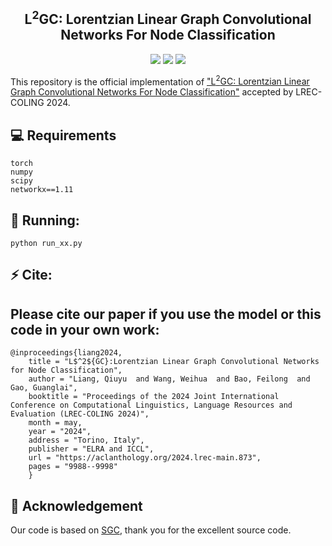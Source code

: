 <h2 align="center">
L<sup>2</sup>GC: Lorentzian Linear Graph Convolutional Networks For Node Classification
</h2>

<p align="center">
    <img src="https://img.shields.io/badge/version-1.0.1-blue">
    <img src="https://img.shields.io/badge/PyTorch-%23EE4C2C.svg?e&logo=PyTorch&logoColor=white">
    <a href="https://lrec-coling-2024.org/"><img src="https://img.shields.io/badge/COLING-2024-%23bd9f65?labelColor=%2377BBDD&color=3388bb"></a>
</p>

This repository is the official implementation of ["L<sup>2</sup>GC: Lorentzian Linear Graph Convolutional Networks For Node Classification"](https://aclanthology.org/2024.lrec-main.873/) accepted by LREC-COLING 2024.

## 💻 Requirements
    torch
    numpy
    scipy
    networkx==1.11

## 🚀 Running:
    python run_xx.py
    
## ⚡️ Cite:
## Please cite our paper if you use the model or this code in your own work:
    @inproceedings{liang2024,
        title = "L$^2${GC}:Lorentzian Linear Graph Convolutional Networks for Node Classification",
        author = "Liang, Qiuyu  and Wang, Weihua  and Bao, Feilong  and Gao, Guanglai",
        booktitle = "Proceedings of the 2024 Joint International Conference on Computational Linguistics, Language Resources and Evaluation (LREC-COLING 2024)",
        month = may,
        year = "2024",
        address = "Torino, Italy",
        publisher = "ELRA and ICCL",
        url = "https://aclanthology.org/2024.lrec-main.873",
        pages = "9988--9998"
        }

## 🤝 Acknowledgement
Our code is based on [SGC](https://github.com/Tiiiger/SGC), thank you for the excellent source code.
